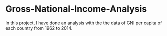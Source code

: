 # Gross-National-Income-Analysis
 In this project, I have done an analysis with the the data of GNI per capita of each country from 1962 to 2014.

